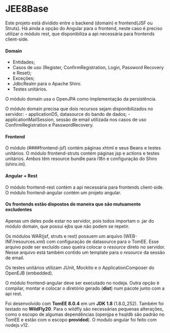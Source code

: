 # JEE8Base

Este projeto está dividido entre o backend (domain) e frontend(JSF ou Struts). Há ainda a opção do Angular para o frontend, neste caso é preciso utilizar o módulo rest, que disponibiliza a api necessária para frontends client-side.

#### Domain
- Entidades;
- Casos de uso (Register, ConfirmRegistration, Login, Password Recovery e Reset);
- Exceções;
- JdbcRealm para o Apache Shiro.
- Testes unitários.

O módulo domain usa o OpenJPA como implementação da persistência.
    
O módulo domain precisa que dois recursos sejam disponibilizados no servidor:
    - applicationDS, datasource do bando de dados;
    - applicationMailSession, sessão de email utilizada nos casos de uso ConfirmRegistration e PasswordRecovery.

#### Frontend
O módulo (####frontend-jsf) contém páginas xhtml e seus Beans e testes unitários.
O módulo frontend-struts contém páginas jsp e actions e testes unitários.
Ambos têm resource bundle para i18n e configuração do Shiro (shiro.ini).

#### Angular + Rest
O módulo frontend-rest contém a api necessária para frontends client-side. O módulo frontend-angular contém um projeto angular.

#### Os frontends estão dispostos de maneira que são mutuamente excludentes
Apenas um deles pode estar no servidor, pois todos importam o .jar do módulo domain, que possui ejbs que não podem se repetir.

Os módulos WAR(jsf, struts e rest) possuem um arquivo (WEB-INF/resources.xml) com configuração de datasource para o TomEE. Esse arquivo pode ser excluído caso queira colocar o *resource* direto no servidor. Nesse arquivo está também contido um template para o *resource* da sessão de email.

Os testes unitários utilizam JUnit, Mockito e o ApplicationComposer do OpenEJB (embedded).

O módulo frontend-angular deve ser executado no nodeja. Outra opção é compilar, montar e colocar o diretório gerado (**dist**) num pacote junto com a api rest.

Foi desenvolvido com **TomEE 8.0.4** em um **JDK 1.8** (1.8.0_252). Também foi testado no **WildFly20**. Para o wildfly são necessárias pequenas alterações, como o escopo de algumas dependências (openjpa e hsqldb são padrão no TomEE e estão com o escopo **provided**). O modulo angular foi feito com nodejs v12.


